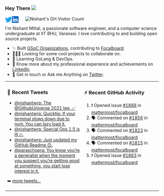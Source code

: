 ### Hey There <img src="https://media.giphy.com/media/hvRJCLFzcasrR4ia7z/giphy.gif" width="25px">
<a href="https://urls.nishantwrp.com/twitter-github" target="_blank">
  <img align="left" alt="Nishant's Twitter" width="22px" src="./assets/twitter.svg" />
</a>
<a href="https://urls.nishantwrp.com/linkedin-github" target="_blank">
  <img align="left" alt="Nishant's LinkedIn" width="22px" src="./assets/linkedin.svg" />
</a>
<a href="https://urls.nishantwrp.com/site-github" target="_blank">
  <img align="left" alt="Nishant's Site" width="22px" src="./assets/globe.svg" />
</a>
<img src="https://komarev.com/ghpvc/?username=nishantwrp" alt="Nishant's GH Visitor Count" />

I'm Nishant Mittal, a passionate software engineer, and a computer science undergraduate at IIT BHU, Varanasi. I love contributing to and building open source projects.

- ✨ Built [GSoC Organizations](https://www.gsocorganizations.dev/), contributing to [Focalboard](https://github.com/mattermost/focalboard).
- 👨🏽‍💻 Looking for some cool projects to collaborate on.
- 🌱 Learning GoLang & DevOps.
- 🚀 Know more about my professional experience and achievements on [LinkedIn](https://urls.nishantwrp.com/linkedin-github).
- 💬 Get in touch or Ask me Anything on [Twitter](https://urls.nishantwrp.com/twitter-github).

<table><tr>
<td valign="top" width="50%">

### 📱 Recent Tweets
<!-- TWITTER:START -->
- [@nishantwrp: The @GithubUniverse 2021 tee. ✅](https://rss.app/articles/cb4e791f6f6d729c074351566bd3a7c508111d6e1136a1e9c3ec930d979628d4f61eb1492ac7df6cf5a16a79d715079664dd60e6c2157e1c82)
- [@nishantwrp: Quicktip: If your terminal slows down due to nvm. You can lazy load it.](https://rss.app/articles/cb4e791f6f6d729c074351566bd3a7c508111d6e1136a1e9c3ec930d979628d4f61eb1492ac7df6cf5a06b79d814099768d06de2c116721589)
- [@nishantwrp: Special Ops 1.5 is lit 🔥.](https://rss.app/articles/cb4e791f6f6d729c074351566bd3a7c508111d6e1136a1e9c3ec930d979628d4f61eb1492ac7df6cf5a36d75d6120e9764d168e7c714731d8d)
- [@nishantwrp: Just updated my GitHub Readme 🙃.](https://rss.app/articles/cb4e791f6f6d729c074351566bd3a7c508111d6e1136a1e9c3ec930d979628d4f61eb1492ac7df6cf5a36a7bd6120d9169d060e8c211791d82)
- [@paraschopra: You know you’re a generalist when the moment you suspect you’re getting good at something, you start lose interest in it.](https://rss.app/articles/cb4e791f6f6d729c074351566bd3a7c508111d6e0f3ea0e0d1e18f1595946688f10ba4482c9bc169f7a46a75db110a9562d660e2c4117f10883c)
<!-- TWITTER:END -->
➡️ [more tweets...](https://twitter.com/nishantwrp)

</td>
<td valign="top" width="50%">

### ⚡ Recent GitHub Activity
<!--START_SECTION:activity-->
1. ❗️ Opened issue [#1888](https://github.com/mattermost/focalboard/issues/1888) in [mattermost/focalboard](https://github.com/mattermost/focalboard)
2. 🗣 Commented on [#1856](https://github.com/mattermost/focalboard/issues/1856) in [mattermost/focalboard](https://github.com/mattermost/focalboard)
3. 🗣 Commented on [#1823](https://github.com/mattermost/focalboard/issues/1823) in [mattermost/focalboard](https://github.com/mattermost/focalboard)
4. 🗣 Commented on [#1815](https://github.com/mattermost/focalboard/issues/1815) in [mattermost/focalboard](https://github.com/mattermost/focalboard)
5. ❗️ Opened issue [#1863](https://github.com/mattermost/focalboard/issues/1863) in [mattermost/focalboard](https://github.com/mattermost/focalboard)
<!--END_SECTION:activity-->

</td>
</tr></table>
